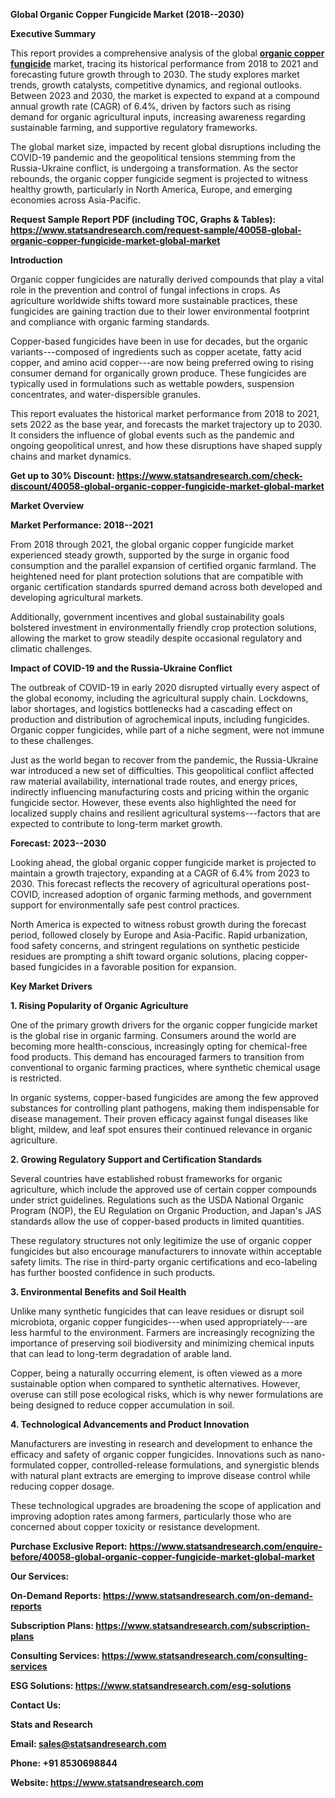 **Global Organic Copper Fungicide Market (2018--2030)**

**Executive Summary**

This report provides a comprehensive analysis of the global [**organic
copper
fungicide**](https://www.statsandresearch.com/report/40058-global-organic-copper-fungicide-market-global-market)
market, tracing its historical performance from 2018 to 2021 and
forecasting future growth through to 2030. The study explores market
trends, growth catalysts, competitive dynamics, and regional outlooks.
Between 2023 and 2030, the market is expected to expand at a compound
annual growth rate (CAGR) of 6.4%, driven by factors such as rising
demand for organic agricultural inputs, increasing awareness regarding
sustainable farming, and supportive regulatory frameworks.

The global market size, impacted by recent global disruptions including
the COVID-19 pandemic and the geopolitical tensions stemming from the
Russia-Ukraine conflict, is undergoing a transformation. As the sector
rebounds, the organic copper fungicide segment is projected to witness
healthy growth, particularly in North America, Europe, and emerging
economies across Asia-Pacific.

**Request Sample Report PDF (including TOC, Graphs & Tables):
<https://www.statsandresearch.com/request-sample/40058-global-organic-copper-fungicide-market-global-market>**

**Introduction**

Organic copper fungicides are naturally derived compounds that play a
vital role in the prevention and control of fungal infections in crops.
As agriculture worldwide shifts toward more sustainable practices, these
fungicides are gaining traction due to their lower environmental
footprint and compliance with organic farming standards.

Copper-based fungicides have been in use for decades, but the organic
variants---composed of ingredients such as copper acetate, fatty acid
copper, and amino acid copper---are now being preferred owing to rising
consumer demand for organically grown produce. These fungicides are
typically used in formulations such as wettable powders, suspension
concentrates, and water-dispersible granules.

This report evaluates the historical market performance from 2018 to
2021, sets 2022 as the base year, and forecasts the market trajectory up
to 2030. It considers the influence of global events such as the
pandemic and ongoing geopolitical unrest, and how these disruptions have
shaped supply chains and market dynamics.

**Get up to 30% Discount:
<https://www.statsandresearch.com/check-discount/40058-global-organic-copper-fungicide-market-global-market>**

**Market Overview**

**Market Performance: 2018--2021**

From 2018 through 2021, the global organic copper fungicide market
experienced steady growth, supported by the surge in organic food
consumption and the parallel expansion of certified organic farmland.
The heightened need for plant protection solutions that are compatible
with organic certification standards spurred demand across both
developed and developing agricultural markets.

Additionally, government incentives and global sustainability goals
bolstered investment in environmentally friendly crop protection
solutions, allowing the market to grow steadily despite occasional
regulatory and climatic challenges.

**Impact of COVID-19 and the Russia-Ukraine Conflict**

The outbreak of COVID-19 in early 2020 disrupted virtually every aspect
of the global economy, including the agricultural supply chain.
Lockdowns, labor shortages, and logistics bottlenecks had a cascading
effect on production and distribution of agrochemical inputs, including
fungicides. Organic copper fungicides, while part of a niche segment,
were not immune to these challenges.

Just as the world began to recover from the pandemic, the Russia-Ukraine
war introduced a new set of difficulties. This geopolitical conflict
affected raw material availability, international trade routes, and
energy prices, indirectly influencing manufacturing costs and pricing
within the organic fungicide sector. However, these events also
highlighted the need for localized supply chains and resilient
agricultural systems---factors that are expected to contribute to
long-term market growth.

**Forecast: 2023--2030**

Looking ahead, the global organic copper fungicide market is projected
to maintain a growth trajectory, expanding at a CAGR of 6.4% from 2023
to 2030. This forecast reflects the recovery of agricultural operations
post-COVID, increased adoption of organic farming methods, and
government support for environmentally safe pest control practices.

North America is expected to witness robust growth during the forecast
period, followed closely by Europe and Asia-Pacific. Rapid urbanization,
food safety concerns, and stringent regulations on synthetic pesticide
residues are prompting a shift toward organic solutions, placing
copper-based fungicides in a favorable position for expansion.

**Key Market Drivers**

**1. Rising Popularity of Organic Agriculture**

One of the primary growth drivers for the organic copper fungicide
market is the global rise in organic farming. Consumers around the world
are becoming more health-conscious, increasingly opting for
chemical-free food products. This demand has encouraged farmers to
transition from conventional to organic farming practices, where
synthetic chemical usage is restricted.

In organic systems, copper-based fungicides are among the few approved
substances for controlling plant pathogens, making them indispensable
for disease management. Their proven efficacy against fungal diseases
like blight, mildew, and leaf spot ensures their continued relevance in
organic agriculture.

**2. Growing Regulatory Support and Certification Standards**

Several countries have established robust frameworks for organic
agriculture, which include the approved use of certain copper compounds
under strict guidelines. Regulations such as the USDA National Organic
Program (NOP), the EU Regulation on Organic Production, and Japan's JAS
standards allow the use of copper-based products in limited quantities.

These regulatory structures not only legitimize the use of organic
copper fungicides but also encourage manufacturers to innovate within
acceptable safety limits. The rise in third-party organic certifications
and eco-labeling has further boosted confidence in such products.

**3. Environmental Benefits and Soil Health**

Unlike many synthetic fungicides that can leave residues or disrupt soil
microbiota, organic copper fungicides---when used appropriately---are
less harmful to the environment. Farmers are increasingly recognizing
the importance of preserving soil biodiversity and minimizing chemical
inputs that can lead to long-term degradation of arable land.

Copper, being a naturally occurring element, is often viewed as a more
sustainable option when compared to synthetic alternatives. However,
overuse can still pose ecological risks, which is why newer formulations
are being designed to reduce copper accumulation in soil.

**4. Technological Advancements and Product Innovation**

Manufacturers are investing in research and development to enhance the
efficacy and safety of organic copper fungicides. Innovations such as
nano-formulated copper, controlled-release formulations, and synergistic
blends with natural plant extracts are emerging to improve disease
control while reducing copper dosage.

These technological upgrades are broadening the scope of application and
improving adoption rates among farmers, particularly those who are
concerned about copper toxicity or resistance development.

**Purchase Exclusive Report:
<https://www.statsandresearch.com/enquire-before/40058-global-organic-copper-fungicide-market-global-market>**

**Our Services:**

**On-Demand Reports:
<https://www.statsandresearch.com/on-demand-reports>**

**Subscription Plans:
<https://www.statsandresearch.com/subscription-plans>**

**Consulting Services:
<https://www.statsandresearch.com/consulting-services>**

**ESG Solutions: <https://www.statsandresearch.com/esg-solutions>**

**Contact Us:**

**Stats and Research**

**Email: <sales@statsandresearch.com>**

**Phone: +91 8530698844**

**Website: <https://www.statsandresearch.com>**
